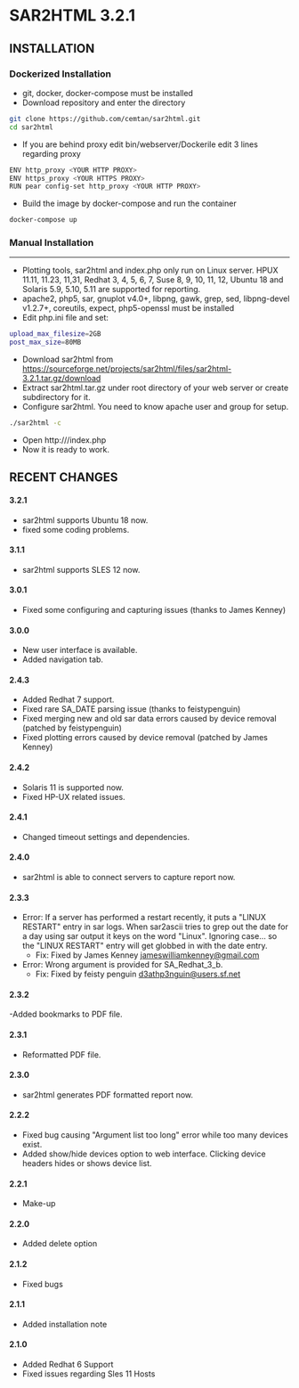 # SAR2HTML 3.2.1

## INSTALLATION

### Dockerized Installation
- git, docker, docker-compose must be installed
- Download repository and enter the directory
```bash
git clone https://github.com/cemtan/sar2html.git
cd sar2html
```
- If you are behind proxy edit bin/webserver/Dockerile edit 3 lines regarding proxy 
```bash
ENV http_proxy <YOUR HTTP PROXY>
ENV https_proxy <YOUR HTTPS PROXY>
RUN pear config-set http_proxy <YOUR HTTP PROXY>
```
- Build the image by docker-compose and run the container
```bash
docker-compose up
```
### Manual Installation
-------------------
- Plotting tools, sar2html and index.php only run on Linux server. HPUX 11.11, 11.23, 11,31, Redhat 3, 4, 5, 6, 7, Suse 8, 9, 10, 11, 12, Ubuntu 18 and Solaris 5.9, 5.10, 5.11 are supported for reporting.
- apache2, php5, sar, gnuplot v4.0+, libpng, gawk, grep, sed, libpng-devel v1.2.7+, coreutils, expect, php5-openssl must be installed
- Edit php.ini file and set:
```bash
upload_max_filesize=2GB
post_max_size=80MB
```
- Download sar2html from https://sourceforge.net/projects/sar2html/files/sar2html-3.2.1.tar.gz/download
- Extract sar2html.tar.gz under root directory of your web server or create subdirectory for it.
- Configure sar2html. You need to know apache user and group for setup.
```bash
./sar2html -c
```
- Open http://<IP ADDRESS OF WEB SERVER>/index.php
- Now it is ready to work.

## RECENT CHANGES
#### 3.2.1
- sar2html supports Ubuntu 18 now.
- fixed some coding problems.
#### 3.1.1
- sar2html supports SLES 12 now.
#### 3.0.1
- Fixed some configuring and capturing issues (thanks to James Kenney)
#### 3.0.0
- New user interface is available.
- Added navigation tab.
#### 2.4.3
- Added Redhat 7 support.
- Fixed rare SA_DATE parsing issue (thanks to feistypenguin)
- Fixed merging new and old sar data errors caused by device removal (patched by feistypenguin)
- Fixed plotting errors caused by device removal (patched by James Kenney)
#### 2.4.2
- Solaris 11 is supported now.
- Fixed HP-UX related issues. 
#### 2.4.1
- Changed timeout settings and dependencies.
#### 2.4.0
- sar2html is able to connect servers to capture report now.
#### 2.3.3
- Error: If a server has performed a restart recently, it puts a "LINUX RESTART" entry in sar logs. When sar2ascii tries to grep out the date for a day using sar output it keys on the word "Linux". Ignoring case... so the "LINUX RESTART" entry will get globbed in with the date entry.
  - Fix: 	Fixed by James Kenney <jameswilliamkenney@gmail.com>
- Error:	Wrong argument is provided for SA_Redhat_3_b.
  - Fix:	Fixed by feisty penguin <d3athp3nguin@users.sf.net>
#### 2.3.2
-Added bookmarks to PDF file.
#### 2.3.1
- Reformatted PDF file.
#### 2.3.0
- sar2html generates PDF formatted report now.
#### 2.2.2
- Fixed bug causing "Argument list too long" error while too many devices exist.
- Added show/hide devices option to web interface. Clicking device headers hides or shows device list.
#### 2.2.1
- Make-up
#### 2.2.0
- Added delete option
#### 2.1.2
- Fixed bugs
#### 2.1.1
- Added installation note
#### 2.1.0
- Added Redhat 6 Support
- Fixed issues regarding Sles 11 Hosts
